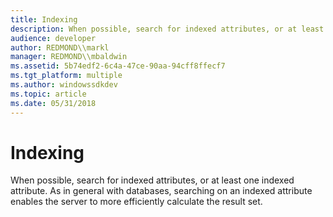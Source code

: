 ```yaml
---
title: Indexing
description: When possible, search for indexed attributes, or at least one indexed attribute. As in general with databases, searching on an indexed attribute enables the server to more efficiently calculate the result set.
audience: developer
author: REDMOND\\markl
manager: REDMOND\\mbaldwin
ms.assetid: 5b74edf2-6c4a-47ce-90aa-94cff8ffecf7
ms.tgt_platform: multiple
ms.author: windowssdkdev
ms.topic: article
ms.date: 05/31/2018
---
```


# Indexing

When possible, search for indexed attributes, or at least one indexed attribute. As in general with databases, searching on an indexed attribute enables the server to more efficiently calculate the result set.

 

 




